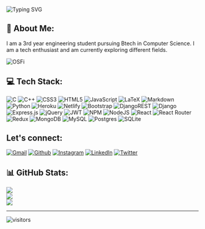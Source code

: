 ![Typing SVG](http://readme-typing-svg.herokuapp.com?font=Fira+Code&size=25&pause=1000&width=435&lines=Hi+there!%F0%9F%91%8B%2C+I'm+Harsiddak;aka+Aitchessbee)

## 💫 About Me:
I am a 3rd year engineering student pursuing Btech in Computer Science. I am a tech enthusiast and am currently exploring different fields.

![OSFi](https://user-images.githubusercontent.com/45175270/192012956-e9a5276a-f70e-46e3-96fe-9ad47f95e2cb.gif)


## 💻 Tech Stack:
![C](https://img.shields.io/badge/c-%2300599C.svg?logo=c&logoColor=white) 
![C++](https://img.shields.io/badge/c++-%2300599C.svg?logo=c%2B%2B&logoColor=white) 
![CSS3](https://img.shields.io/badge/css3-%231572B6.svg?logo=css3&logoColor=white) 
![HTML5](https://img.shields.io/badge/html5-%23E34F26.svg?logo=html5&logoColor=white) 
![JavaScript](https://img.shields.io/badge/javascript-%23323330.svg?logo=javascript&logoColor=%23F7DF1E) 
![LaTeX](https://img.shields.io/badge/latex-%23008080.svg?logo=latex&logoColor=white) 
![Markdown](https://img.shields.io/badge/markdown-%23000000.svg?logo=markdown&logoColor=white) 
![Python](https://img.shields.io/badge/python-3670A0?logo=python&logoColor=ffdd54) 
![Heroku](https://img.shields.io/badge/heroku-%23430098.svg?logo=heroku&logoColor=white) 
![Netlify](https://img.shields.io/badge/netlify-%23000000.svg?logo=netlify&logoColor=#00C7B7) 
![Bootstrap](https://img.shields.io/badge/bootstrap-%23563D7C.svg?logo=bootstrap&logoColor=white) 
![DjangoREST](https://img.shields.io/badge/DJANGO-REST-ff1709?logo=django&logoColor=white&color=ff1709&labelColor=gray) 
![Django](https://img.shields.io/badge/django-%23092E20.svg?logo=django&logoColor=white) 
![Express.js](https://img.shields.io/badge/express.js-%23404d59.svg?logo=express&logoColor=%2361DAFB) 
![jQuery](https://img.shields.io/badge/jquery-%230769AD.svg?logo=jquery&logoColor=white) 
![JWT](https://img.shields.io/badge/JWT-black?logo=JSON%20web%20tokens) 
![NPM](https://img.shields.io/badge/NPM-%23000000.svg?logo=npm&logoColor=white) 
![NodeJS](https://img.shields.io/badge/node.js-6DA55F?logo=node.js&logoColor=white) 
![React](https://img.shields.io/badge/react-%2320232a.svg?logo=react&logoColor=%2361DAFB) 
![React Router](https://img.shields.io/badge/React_Router-CA4245?logo=react-router&logoColor=white) 
![Redux](https://img.shields.io/badge/redux-%23593d88.svg?logo=redux&logoColor=white) 
![MongoDB](https://img.shields.io/badge/MongoDB-%234ea94b.svg?logo=mongodb&logoColor=white) 
![MySQL](https://img.shields.io/badge/mysql-%2300f.svg?logo=mysql&logoColor=white) 
![Postgres](https://img.shields.io/badge/postgres-%23316192.svg?logo=postgresql&logoColor=white) 
![SQLite](https://img.shields.io/badge/sqlite-%2307405e.svg?logo=sqlite&logoColor=white)

## Let's connect:

[![Gmail](https://img.shields.io/badge/Gmail-D14836?logo=gmail&logoColor=white)](mailto:bediharsiddak@gmail.com) [![Github](https://img.shields.io/badge/GitHub-100000?logo=github&logoColor=white)](https://github.com/Aitchessbee) [![Instagram](https://img.shields.io/badge/Instagram-%23E4405F.svg?logo=Instagram&logoColor=white)](https://instagram.com/Aitchessbee) [![LinkedIn](https://img.shields.io/badge/LinkedIn-%230077B5.svg?logo=linkedin&logoColor=white)](www.linkedin.com/in/harsiddak-bedi) [![Twitter](https://img.shields.io/badge/Twitter-%231DA1F2.svg?logo=Twitter&logoColor=white)](https://twitter.com/harsiddak)

## 📊 GitHub Stats:
![](https://github-readme-stats.vercel.app/api?username=Aitchessbee&theme=dark&hide_border=false&include_all_commits=false&count_private=true)<br/>
![](https://github-readme-streak-stats.herokuapp.com/?user=Aitchessbee&theme=dark&hide_border=false)<br/>
![](https://github-readme-stats.vercel.app/api/top-langs/?username=Aitchessbee&theme=dark&hide_border=false&include_all_commits=false&count_private=true&layout=compact)

---
![visitors](https://visitor-badge-reloaded.herokuapp.com/badge?page_id=Aitchessbee.Aitchessbee)


